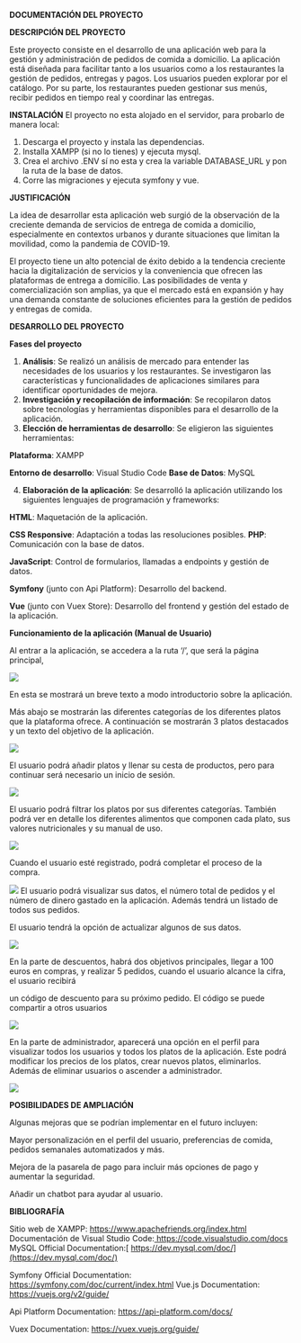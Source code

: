 **DOCUMENTACIÓN DEL PROYECTO**

**DESCRIPCIÓN DEL PROYECTO**

Este proyecto consiste en el desarrollo de una aplicación web para la gestión y administración de pedidos de comida a domicilio. La aplicación está diseñada para facilitar tanto a los usuarios como a los restaurantes la gestión de pedidos, entregas y pagos. Los usuarios pueden explorar por el catálogo. Por su parte, los restaurantes pueden gestionar sus menús, recibir pedidos en tiempo real y coordinar las entregas.

**INSTALACIÓN**
El proyecto no esta alojado en el servidor, para probarlo de manera local:

1) Descarga el proyecto y instala las dependencias.
2) Installa XAMPP (si no lo tienes) y ejecuta mysql.
3) Crea el archivo .ENV sí no esta y crea la variable DATABASE_URL y pon la ruta de la base de datos.
4) Corre las migraciones y ejecuta symfony y vue. 

**JUSTIFICACIÓN**

La idea de desarrollar esta aplicación web surgió de la observación de la creciente demanda de servicios de entrega de comida a domicilio, especialmente en contextos urbanos y durante situaciones que limitan la movilidad, como la pandemia de COVID-19.

El proyecto tiene un alto potencial de éxito debido a la tendencia creciente hacia la digitalización de servicios y la conveniencia que ofrecen las plataformas de entrega a domicilio. Las posibilidades de venta y comercialización son amplias, ya que el mercado está en expansión y hay una demanda constante de soluciones eficientes para la gestión de pedidos y entregas de comida.

**DESARROLLO DEL PROYECTO**

**Fases del proyecto**

1. **Análisis**: Se realizó un análisis de mercado para entender las necesidades de los usuarios y los restaurantes. Se investigaron las características y funcionalidades de aplicaciones similares para identificar oportunidades de mejora.
1. **Investigación y recopilación de información**: Se recopilaron datos sobre tecnologías y herramientas disponibles para el desarrollo de la aplicación.
1. **Elección de herramientas de desarrollo**: Se eligieron las siguientes herramientas:

**Plataforma**: XAMPP

**Entorno de desarrollo**: Visual Studio Code **Base de Datos**: MySQL

4. **Elaboración de la aplicación**: Se desarrolló la aplicación utilizando los siguientes lenguajes de programación y frameworks:

**HTML**: Maquetación de la aplicación.

**CSS Responsive**: Adaptación a todas las resoluciones posibles. **PHP**: Comunicación con la base de datos.

**JavaScript**: Control de formularios, llamadas a endpoints y gestión de datos.

**Symfony** (junto con Api Platform): Desarrollo del backend.

**Vue** (junto con Vuex Store): Desarrollo del frontend y gestión del estado de la aplicación.

**Funcionamiento de la aplicación (Manual de Usuario)**

Al entrar a la aplicación, se accedera a la ruta ‘/’, que será la página principal,

![](https://dl.dropboxusercontent.com/scl/fi/f9l4c1vnln1qoinz8kj0p/Aspose.Words.e64a704a-e942-43ad-9d3f-0e973e6ecf2f.001.jpeg?rlkey=sylaqo3aum1kpxh2mo33cbk6c&st=dntjwpab&dl=0)

En esta se mostrará un breve texto a modo introductorio sobre la aplicación.

Más abajo se mostrarán las diferentes categorías de los diferentes platos que la plataforma ofrece. A continuación se mostrarán 3 platos destacados y un texto del objetivo de la aplicación.

![](https://dl.dropboxusercontent.com/scl/fi/yzm4hkncaoz9wzolz6v6x/Aspose.Words.e64a704a-e942-43ad-9d3f-0e973e6ecf2f.002.jpeg?rlkey=5xkvdwhuby45wwyx989fiesdm&st=zn7aru21&dl=0)

El usuario podrá añadir platos y llenar su cesta de productos, pero para continuar será necesario un inicio de sesión.

![](https://dl.dropboxusercontent.com/scl/fi/595thvrbe81fkywk5aetu/Aspose.Words.e64a704a-e942-43ad-9d3f-0e973e6ecf2f.003.jpeg?rlkey=qi7qvrj6ose6cnf1wowhv1c0m&st=exi7zsn2&dl=0)

El usuario podrá filtrar los platos por sus diferentes categorías. También podrá ver en detalle los diferentes alimentos que componen cada plato, sus valores nutricionales y su manual de uso.

![](https://dl.dropboxusercontent.com/scl/fi/5sjxct3um8eoxhyrmvjyz/Aspose.Words.e64a704a-e942-43ad-9d3f-0e973e6ecf2f.004.jpeg?rlkey=ybcjavo15ff3mn8tj3yzwscxg&st=aq5ng1x1&dl=0)

Cuando el usuario esté registrado, podrá completar el proceso de la compra.

![](https://dl.dropboxusercontent.com/scl/fi/hpjcqycu6uso3z0srqgv8/Aspose.Words.e64a704a-e942-43ad-9d3f-0e973e6ecf2f.005.jpeg?rlkey=s2b31sbld5qrst5awnq74k6io&st=y7sefplm&dl=0) El usuario podrá visualizar sus datos, el número total de pedidos y el número de dinero gastado en la aplicación. Además tendrá un listado de todos sus pedidos.

El usuario tendrá la opción de actualizar algunos de sus datos.

![](https://dl.dropboxusercontent.com/scl/fi/qrwi11rwugb0t3mvqyq41/Aspose.Words.e64a704a-e942-43ad-9d3f-0e973e6ecf2f.006.jpeg?rlkey=o48dgkaxnw4ho29qdaqmqhnav&st=0c5s3f2e&dl=0)

En la parte de descuentos, habrá dos objetivos principales, llegar a 100 euros en compras, y realizar 5 pedidos, cuando el usuario alcance la cifra, el usuario recibirá

un código de descuento para su próximo pedido. El código se puede compartir a otros usuarios

![](https://dl.dropboxusercontent.com/scl/fi/uz602slz8sd2gz0uevima/Aspose.Words.e64a704a-e942-43ad-9d3f-0e973e6ecf2f.007.jpeg?rlkey=1sapqbsusjeyrs2dqyk1vslnd&st=52eueczq&dl=0)

En la parte de administrador, aparecerá una opción en el perfil para visualizar todos los usuarios y todos los platos de la aplicación. Este podrá modificar los precios de los platos, crear nuevos platos, eliminarlos. Además de eliminar usuarios o ascender a administrador.

![](https://dl.dropboxusercontent.com/scl/fi/p0ks5c6sxkbolwufv1x3e/Aspose.Words.e64a704a-e942-43ad-9d3f-0e973e6ecf2f.008.jpeg?rlkey=dejsvau2s235yx7c754g6stms&st=c4cffyy1&dl=0)

**POSIBILIDADES DE AMPLIACIÓN**

Algunas mejoras que se podrían implementar en el futuro incluyen:

Mayor personalización en el perfil del usuario, preferencias de comida, pedidos semanales automatizados y más.

Mejora de la pasarela de pago para incluir más opciones de pago y aumentar la seguridad.

Añadir un chatbot para ayudar al usuario.

**BIBLIOGRAFÍA**

Sitio web de XAMPP: https://www.apachefriends.org/index.html Documentación de Visual Studio Code:[ https://code.visualstudio.com/docs ](https://code.visualstudio.com/docs)MySQL Official Documentation:[ https://dev.mysql.com/doc/](https://dev.mysql.com/doc/)

Symfony Official Documentation: https://symfony.com/doc/current/index.html Vue.js Documentation: https://vuejs.org/v2/guide/

Api Platform Documentation: https://api-platform.com/docs/

Vuex Documentation: https://vuex.vuejs.org/guide/
